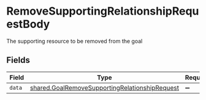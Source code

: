 # RemoveSupportingRelationshipRequestBody

The supporting resource to be removed from the goal


## Fields

| Field                                                                                                            | Type                                                                                                             | Required                                                                                                         | Description                                                                                                      |
| ---------------------------------------------------------------------------------------------------------------- | ---------------------------------------------------------------------------------------------------------------- | ---------------------------------------------------------------------------------------------------------------- | ---------------------------------------------------------------------------------------------------------------- |
| `data`                                                                                                           | [shared.GoalRemoveSupportingRelationshipRequest](../../models/shared/goalremovesupportingrelationshiprequest.md) | :heavy_minus_sign:                                                                                               | N/A                                                                                                              |